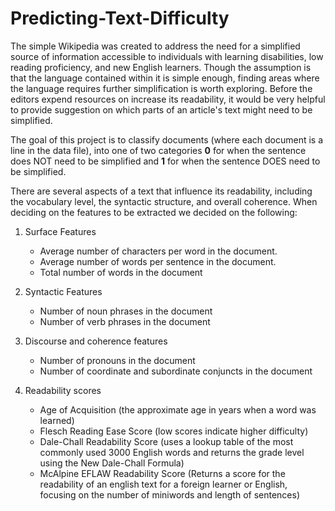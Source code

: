 # Predicting-Text-Difficulty
The simple Wikipedia was created to address the need for a simplified source of information accessible to individuals with learning disabilities, low reading proficiency, and new English learners. Though the assumption is that the language contained within it is simple enough, finding areas where the language requires further simplification is worth exploring. Before the editors expend resources on increase its readability, it would be very helpful to provide suggestion on which parts of an article's text might need to be simplified.

The goal of this project is to classify documents (where each document is a line in the data file), into one of two categories **0** for when the sentence does NOT need to be simplified and **1** for when the sentence DOES need to be simplified.

There are several aspects of a text that influence its readability, including the vocabulary level, the syntactic structure, and overall coherence. When deciding on the features to be extracted we decided on the following:

1. Surface Features
    * Average number of characters per word in the document.
    * Average number of words per sentence in the document.
    * Total number of words in the document
    
2. Syntactic Features
    * Number of noun phrases in the document
    * Number of verb phrases in the document
    
3. Discourse and coherence features
    * Number of pronouns in the document
    * Number of coordinate and subordinate conjuncts in the document
    
4. Readability scores
    * Age of Acquisition (the approximate age in years when a word was learned)
    * Flesch Reading Ease Score (low scores indicate higher difficulty)
    * Dale-Chall Readability Score (uses a lookup table of the most commonly used 3000 English words and returns the grade level  using the New Dale-Chall Formula)
    * McAlpine EFLAW Readability Score (Returns a score for the readability of an english text for a foreign learner or English, focusing on the number of miniwords and length of sentences)



